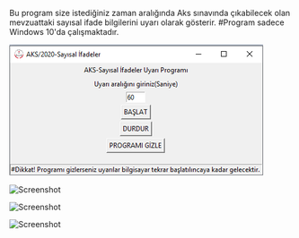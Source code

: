 Bu program size istediğiniz zaman aralığında Aks sınavında çıkabilecek olan mevzuattaki sayısal ifade bilgilerini uyarı olarak gösterir.
#Program sadece Windows 10'da çalışmaktadır.


![Screenshot](pics/aks.png)


![Screenshot](pics/uyarı1.png)

![Screenshot](pics/uyarı2.png)

![Screenshot](pics/uyarı3.png)


